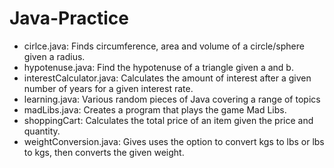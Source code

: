 # Java-Practice

- cirlce.java: Finds circumference, area and volume of a circle/sphere given a radius.
- hypotenuse.java: Find the hypotenuse of a triangle given a and b.
- interestCalculator.java: Calculates the amount of interest after a given number of years for a given interest rate.
- learning.java: Various random pieces of Java covering a range of topics
- madLibs.java: Creates a program that plays the game Mad Libs.
- shoppingCart: Calculates the total price of an item given the price and quantity.
- weightConversion.java: Gives uses the option to convert kgs to lbs or lbs to kgs, then converts the given weight.
